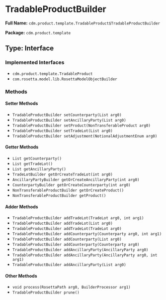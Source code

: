 # TradableProductBuilder

**Full Name:** `cdm.product.template.TradableProduct$TradableProductBuilder`

**Package:** `cdm.product.template`

## Type: Interface

### Implemented Interfaces

- `cdm.product.template.TradableProduct`
- `com.rosetta.model.lib.RosettaModelObjectBuilder`

### Methods

#### Setter Methods

- `TradableProductBuilder setCounterparty(List arg0)`
- `TradableProductBuilder setAncillaryParty(List arg0)`
- `TradableProductBuilder setProduct(NonTransferableProduct arg0)`
- `TradableProductBuilder setTradeLot(List arg0)`
- `TradableProductBuilder setAdjustment(NotionalAdjustmentEnum arg0)`

#### Getter Methods

- `List getCounterparty()`
- `List getTradeLot()`
- `List getAncillaryParty()`
- `TradeLotBuilder getOrCreateTradeLot(int arg0)`
- `AncillaryPartyBuilder getOrCreateAncillaryParty(int arg0)`
- `CounterpartyBuilder getOrCreateCounterparty(int arg0)`
- `NonTransferableProductBuilder getOrCreateProduct()`
- `NonTransferableProductBuilder getProduct()`

#### Adder Methods

- `TradableProductBuilder addTradeLot(TradeLot arg0, int arg1)`
- `TradableProductBuilder addTradeLot(List arg0)`
- `TradableProductBuilder addTradeLot(TradeLot arg0)`
- `TradableProductBuilder addCounterparty(Counterparty arg0, int arg1)`
- `TradableProductBuilder addCounterparty(List arg0)`
- `TradableProductBuilder addCounterparty(Counterparty arg0)`
- `TradableProductBuilder addAncillaryParty(AncillaryParty arg0)`
- `TradableProductBuilder addAncillaryParty(AncillaryParty arg0, int arg1)`
- `TradableProductBuilder addAncillaryParty(List arg0)`

#### Other Methods

- `void process(RosettaPath arg0, BuilderProcessor arg1)`
- `TradableProductBuilder prune()`

